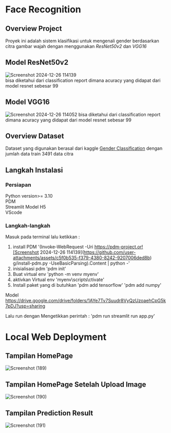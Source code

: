 # Face Recognition
## Overview Project
Proyek ini adalah sistem klasifikasi untuk mengenali gender berdasarkan citra gambar wajah dengan menggunakan _ResNet50v2_ dan _VGG16_
## Model ResNet50v2
![Screenshot 2024-12-26 114139](https://github.com/user-attachments/assets/fc0e9c6e-8ae1-4420-b7a4-3df1e2bc95d0)  
bisa diketahui dari classification report dimana acuracy yang didapat dari model resnet sebesar 99
## Model VGG16
![Screenshot 2024-12-26 114052](https://github.com/user-attachments/assets/01129c26-7d99-47da-ac51-3ad836d2d7ff)
bisa diketahui dari classification report dimana acuracy yang didapat dari model resnet sebesar 99
## Overview Dataset
Dataset yang digunakan berasal dari kaggle [Gender Classification](https://www.kaggle.com/datasets/gpiosenka/gender-classification-from-an-image)
dengan jumlah data train 3491 data citra

## Langkah Instalasi
### Persiapan
Python version>= 3.10  
PDM  
Streamlit 
Model H5  
VScode  
### Langkah-langkah
Masuk pada terminal lalu ketikkan :  
1. install PDM
   '(Invoke-WebRequest -Uri https://pdm-project.or![Screenshot 2024-12-26 114139](https://github.com/user-attachments/assets/c5f0b535-f379-4380-8242-9207006ded8b)
g/install-pdm.py -UseBasicParsing).Content | python -'  
2. inisialisasi pdm
   'pdm init'  
3. Buat virtual env
   'python -m venv myenv'
4. aktivkan Virtual env
   'myenv\scripts\ctivate'
5. Install paket yang di butuhkan
   'pdm add tensorflow'
   'pdm add numpy'

Model 
https://drive.google.com/drive/folders/1AYe7Tv7Suudr8VyQzUzoaehCpG5k7pDJ?usp=sharing

Lalu run dengan Mengetikkan perintah :
'pdm run streamlit run app.py'

# Local Web Deployment
## Tampilan HomePage
![Screenshot (189)](https://github.com/user-attachments/assets/d03bf9fb-16d3-4e6f-aa38-c38b6ef711f8)
## Tampilan HomePage Setelah Upload Image
![Screenshot (190)](https://github.com/user-attachments/assets/ad0fdc2f-d00d-477e-ae7c-a3ace087a276)
## Tampilan Prediction Result
![Screenshot (191)](https://github.com/user-attachments/assets/08bf3d07-14d5-4d9e-b9d5-9fb4c0a02949)






